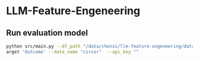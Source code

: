 # LLM-Feature-Engeneering

## Run evaluation model
```bash
python src/main.py --df_path "/data/chenxi/llm-feature-engeneering/dataset/circor.csv" --column_path "/data/chenxi/llm-feature-engeneering/src/model/responses/circor/sum.csv" --t
arget 'Outcome' --data_name "circor"  --api_key ""
```
